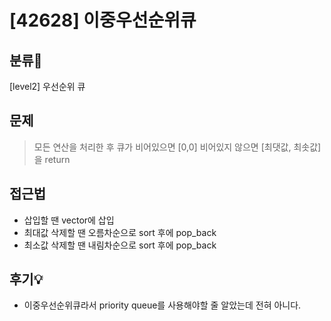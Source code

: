 # [42628] 이중우선순위큐

## 분류💁

[level2] 우선순위 큐

## 문제

> 모든 연산을 처리한 후 큐가 비어있으면 [0,0] 비어있지 않으면 [최댓값, 최솟값]을 return

## 접근법
- 삽입할 땐 vector에 삽입
- 최대값 삭제할 땐 오름차순으로 sort 후에 pop_back
- 최소값 삭제할 땐 내림차순으로 sort 후에 pop_back

## 후기💡
- 이중우선순위큐라서 priority queue를 사용해야할 줄 알았는데 전혀 아니다. 